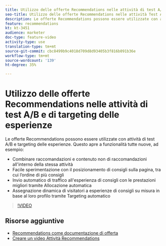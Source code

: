 ```yaml
---
title: Utilizzo delle offerte Recommendations nelle attività di test A/B e di targeting delle esperienze
seo-title: Utilizzo delle offerte Recommendations nelle attività Test A/B e Targeting delle esperienze in  Adobe Target
description: Le offerte Recommendations possono essere utilizzate con attività di test A/B e targeting delle esperienze.
feature: recommendations
kt: kt-3451
audience: marketer
doc-type: feature-video
activity-type: use
translation-type: tm+mt
source-git-commit: cbc8499b9c4018d709d8d93405b3f816b091b36e
workflow-type: tm+mt
source-wordcount: '139'
ht-degree: 35%

---
```



# Utilizzo delle offerte Recommendations nelle attività di test A/B e di targeting delle esperienze

Le offerte Recommendations possono essere utilizzate con attività di test A/B e targeting delle esperienze. Questo apre a funzionalità tutte nuove, ad esempio:

* Combinare raccomandazioni e contenuto non di raccomandazioni all&#39;interno della stessa attività
* Facile sperimentazione con il posizionamento di consigli sulla pagina, tra cui l’ordine di più consigli
* Invio automatico di traffico all&#39;esperienza di consigli con le prestazioni migliori tramite Allocazione automatica
* Assegnazione dinamica di visitatori a esperienze di consigli su misura in base al loro profilo tramite Targeting automatico

>[!VIDEO](https://video.tv.adobe.com/v/28878?quality=12)

## Risorse aggiuntive

* [Recommendations come documentazione di offerta](https://docs.adobe.com/content/help/en/target/using/recommendations/recommendations-as-an-offer.html)
* [Creare un video Attività Recommendations](create-a-recommendations-activity.md)
